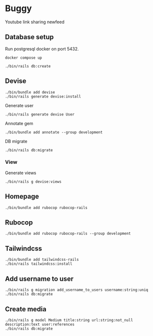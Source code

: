 # Buggy

Youtube link sharing newfeed

## Database setup

Run postgresql docker on port 5432.

```
docker compose up
```

```
./bin/rails db:create
```

## Devise

```
./bin/bundle add devise
./bin/rails generate devise:install
```

Generate user

```
./bin/rails generate devise User
```

Annotate gem

```
./bin/bundle add annotate --group development
```

DB migrate

```
./bin/rails db:migrate
```

### View

Generate views

```
./bin/rails g devise:views
```

## Homepage

```
./bin/bundle add rubocop rubocop-rails
```

## Rubocop

```
./bin/bundle add rubocop rubocop-rails --group development
```

## Tailwindcss

```
./bin/bundle add tailwindcss-rails
./bin/rails tailwindcss:install
```

## Add username to user

```
./bin/rails g migration add_username_to_users username:string:uniq
./bin/rails db:migrate
```

## Create media

```
./bin/rails g model Medium title:string url:string:not_null description:text user:references
./bin/rails db:migrate
```
